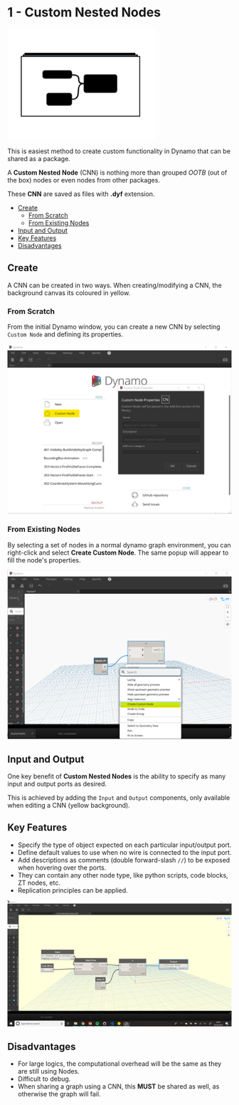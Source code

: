 # 1 - Custom Nested Nodes <!-- omit in toc --> 

![CNN Icon](assets/00-CNN-icon.png)

This is easiest method to create custom functionality in Dynamo that can be shared as a package.

A **Custom Nested Node** (CNN) is nothing more than grouped *OOTB* (out of the box) nodes or even nodes from other packages.

These **CNN** are saved as files with **.dyf** extension.

- [Create](#create)
  - [From Scratch](#from-scratch)
  - [From Existing Nodes](#from-existing-nodes)
- [Input and Output](#input-and-output)
- [Key Features](#key-features)
- [Disadvantages](#disadvantages)

## Create

A CNN can be created in two ways. When creating/modifying a CNN, the background canvas its coloured in yellow.

### From Scratch

From the initial Dynamo window, you can create a new CNN by selecting `Custom Node` and defining its properties.

![Create from scratch](assets/01-CreateFromScratch.png)

### From Existing Nodes
By selecting a set of nodes in a normal dynamo graph environment, you can right-click and select **Create Custom Node**. The same popup will appear to fill the node's properties.

![Create By Selection](assets/02-CreateBySelection.png)

## Input and Output
One key benefit of **Custom Nested Nodes** is the ability to specify as many input and output ports as desired.

This is achieved by adding the `Input` and `Output` components, only available when editing a CNN (yellow background).

## Key Features
- Specify the type of object expected on each particular input/output port.
- Define default values to use when no wire is connected to the input port.
- Add descriptions as comments (double forward-slash `//`) to be exposed when hovering over the ports.
- They can contain any other node type, like python scripts, code blocks, ZT nodes, etc.
- Replication principles can be applied.

![Ports](assets/03-PortsExample.png)

## Disadvantages
- For large logics, the computational overhead will be the same as they are still using Nodes.
- Difficult to debug.
- When sharing a graph using a CNN, this **MUST** be shared as well, as otherwise the graph will fail.